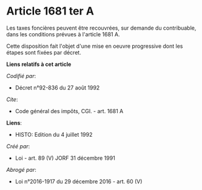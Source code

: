 # Article 1681 ter A

Les taxes foncières peuvent être recouvrées, sur demande du contribuable, dans les conditions prévues à l'article 1681 A.

Cette disposition fait l'objet d'une mise en oeuvre progressive dont les étapes sont fixées par décret.

**Liens relatifs à cet article**

_Codifié par_:

  - Décret n°92-836 du 27 août 1992

_Cite_:

  - Code général des impôts, CGI. - art. 1681 A

**Liens**:

  - HISTO: Edition du 4 juillet 1992

_Créé par_:

  - Loi - art. 89 (V) JORF 31 décembre 1991

_Abrogé par_:

  - Loi n°2016-1917 du 29 décembre 2016 - art. 60 (V)
